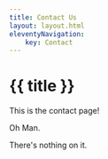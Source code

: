 ```yaml
---
title: Contact Us
layout: layout.html
eleventyNavigation:
    key: Contact
---
```

# {{ title }}
This is the contact page! 

Oh Man.

There's nothing on it. 

